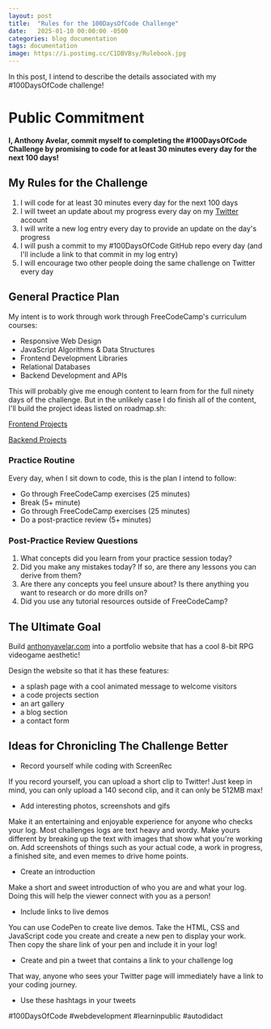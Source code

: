 ```yaml
---
layout: post
title:  "Rules for the 100DaysOfCode Challenge"
date:   2025-01-10 00:00:00 -0500
categories: blog documentation
tags: documentation
image: https://i.postimg.cc/C1DBVBsy/Rulebook.jpg
---
```


In this post, I intend to describe the details associated with my #100DaysOfCode challenge!



# Public Commitment
**I, Anthony Avelar, commit myself to completing the #100DaysOfCode Challenge by promising to code for at least 30 minutes every day for the next 100 days!**


## My Rules for the Challenge
1. I will code for at least 30 minutes every day for the next 100 days
2. I will tweet an update about my progress every day on my [Twitter](https://x.com/autodidactdiary) account
3. I will write a new log entry every day to provide an update on the day's progress
4. I will push a commit to my #100DaysOfCode GitHub repo every day (and I'll include a link to that commit in my log entry)
5. I will encourage two other people doing the same challenge on Twitter every day


## General Practice Plan
My intent is to work through work through FreeCodeCamp's curriculum courses:
- Responsive Web Design
- JavaScript Algorithms & Data Structures
- Frontend Development Libraries
- Relational Databases
- Backend Development and APIs

This will probably give me enough content to learn from for the full ninety days of the challenge. But in the unlikely case I do finish all of the content, I'll build the project ideas listed on roadmap.sh:

[Frontend Projects](https://roadmap.sh/projects?g=frontend)

[Backend Projects](https://roadmap.sh/projects?g=backend)

### Practice Routine
Every day, when I sit down to code, this is the plan I intend to follow:

- Go through FreeCodeCamp exercises (25 minutes)
- Break (5+ minute)
- Go through FreeCodeCamp exercises (25 minutes)
- Do a post-practice review (5+ minutes)



### Post-Practice Review Questions

1. What concepts did you learn from your practice session today? 
2. Did you make any mistakes today? If so, are there any lessons you can derive from them?
3. Are there any concepts you feel unsure about? Is there anything you want to research or do more drills on?
4. Did you use any tutorial resources outside of FreeCodeCamp?





## The Ultimate Goal
Build [anthonyavelar.com](https://anthonyavelar.com/) into a portfolio website that has a cool 8-bit RPG videogame aesthetic!

Design the website so that it has these features:
- a splash page with a cool animated message to welcome visitors
- a code projects section
- an art gallery
- a blog section
- a contact form





## Ideas for Chronicling The Challenge Better

- Record yourself while coding with ScreenRec

If you record yourself, you can upload a short clip to Twitter! Just keep in mind, you can only upload a 140 second clip, and it can only be 512MB max!


- Add interesting photos, screenshots and gifs

Make it an entertaining and enjoyable experience for anyone who checks your log. Most challenges logs are text heavy and wordy. Make yours different by breaking up the text with images that show what you're working on. Add screenshots of things such as your actual code, a work in progress, a finished site, and even memes to drive home points. 


- Create an introduction

Make a short and sweet introduction of who you are and what your log. Doing this will help the viewer connect with you as a person!


- Include links to live demos

You can use CodePen to create live demos. Take the HTML, CSS and JavaScript code you create and create a new pen to display your work. Then copy the share link of your pen and include it in your log!


- Create and pin a tweet that contains a link to your challenge log

That way, anyone who sees your Twitter page will immediately have a link to your coding journey. 


- Use these hashtags in your tweets

#100DaysOfCode
#webdevelopment
#learninpublic
#autodidact
